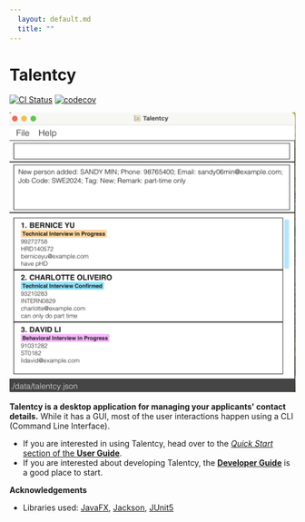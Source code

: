 ```yaml
---
  layout: default.md
  title: ""
---
```


# Talentcy

[![CI Status](https://github.com/AY2425S1-CS2103-F09-3/tp/workflows/Java%20CI/badge.svg)](https://github.com/AY2425S1-CS2103-F09-3/tp/actions)
[![codecov](https://codecov.io/gh/AY2425S1-CS2103-F09-3/tp/graph/badge.svg?token=Z049CD0LX4)](https://codecov.io/gh/AY2425S1-CS2103-F09-3/tp)

![Ui](images/Ui.png)

**Talentcy is a desktop application for managing your applicants' contact details.** While it has a GUI, most of the user interactions happen using a CLI (Command Line Interface).

* If you are interested in using Talentcy, head over to the [_Quick Start_ section of the **User Guide**](UserGuide.html#quick-start).
* If you are interested about developing Talentcy, the [**Developer Guide**](DeveloperGuide.html) is a good place to start.


**Acknowledgements**

* Libraries used: [JavaFX](https://openjfx.io/), [Jackson](https://github.com/FasterXML/jackson), [JUnit5](https://github.com/junit-team/junit5)
